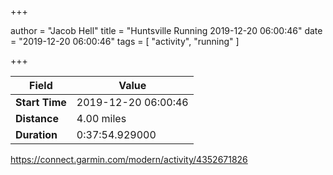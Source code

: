 +++

author = "Jacob Hell"
title = "Huntsville Running 2019-12-20 06:00:46"
date = "2019-12-20 06:00:46"
tags = [
    "activity", "running"
]

+++

<!--more-->

|Field  |Value  |
|--- | --- |
|**Start Time**|2019-12-20 06:00:46|
|**Distance**|4.00 miles|
|**Duration**|0:37:54.929000|

https://connect.garmin.com/modern/activity/4352671826